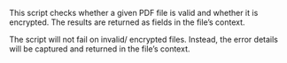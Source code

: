 This script checks whether a given PDF file is valid and whether it is encrypted. The results are returned as fields in the file’s context.

The script will not fail on invalid/ encrypted files. Instead, the error details will be captured and returned in the file’s context.
